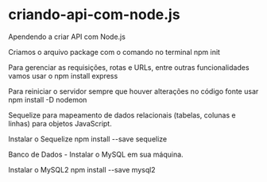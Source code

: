 # criando-api-com-node.js
Apendendo a criar API com Node.js

Criamos o arquivo package com o comando no terminal npm init

Para gerenciar as requisições, rotas e URLs, entre outras funcionalidades vamos usar o npm install express

Para reiniciar o servidor sempre que houver alterações no código fonte usar npm install -D nodemon

Sequelize para mapeamento de dados relacionais (tabelas, colunas e linhas) para objetos JavaScript.

Instalar o Sequelize npm install --save sequelize

Banco de Dados - Instalar o MySQL em sua máquina.

Instalar o MySQL2 npm install --save mysql2